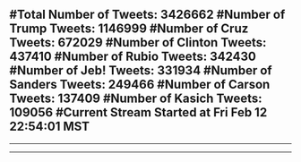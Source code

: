 #Total Number of Tweets: 3426662 
#Number of Trump Tweets: 1146999
#Number of Cruz Tweets: 672029
#Number of Clinton Tweets: 437410
#Number of Rubio Tweets: 342430
#Number of Jeb! Tweets: 331934
#Number of Sanders Tweets: 249466
#Number of Carson Tweets: 137409
#Number of Kasich Tweets: 109056
#Current Stream Started at Fri Feb 12 22:54:01 MST
---
---
---
